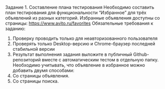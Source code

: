 Задание 1. Составление плана тестирования
Необходимо составить план тестирования для функциональности “Избранное” для трёх объявлений из разных категорий. Избранные объявления доступны со страницы: https://www.avito.ru/favorites
Обязательные требования к заданию:
1. Проверку проводить только для неавторизованного пользователя
2. Проверять только Desktop-версию и Chrome-браузер последней стабильной версии
3. Результат выполнения задания выложите в публичный Github- репозиторий вместе с автоматическим тестом в отдельную папку.
Необходимо учитывать, что объявление в избранное можно добавить двумя способами:
1. Со страницы объявления.
2. Со страницы поиска.
